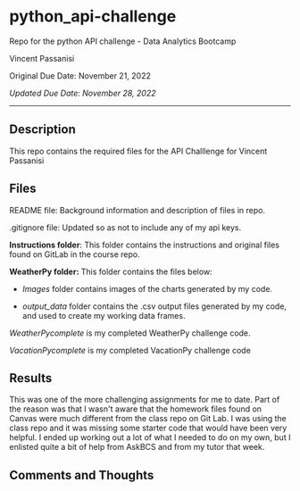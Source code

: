 # python_api-challenge
Repo for the python API challenge - Data Analytics Bootcamp

Vincent Passanisi

Original Due Date: November 21, 2022

*Updated Due Date: November 28, 2022*

---

## Description

This repo contains the required files for the API Challlenge for Vincent Passanisi

## Files

README file: Background information and description of files in repo.

.gitignore file: Updated so as not to include any of my api keys.

**Instructions folder**: This folder contains the instructions and original files found on GitLab in the course repo.

**WeatherPy folder:** This folder contains the files below:

* *Images* folder contains images of the charts generated by my code.

* *output_data* folder contains the .csv output files generated by my code, and used to create my working data frames.

*WeatherPycomplete* is my completed WeatherPy challenge code.

*VacationPycomplete* is my completed VacationPy challenge code

## Results

This was one of the more challenging assignments for me to date. Part of the reason was that I wasn't aware that the homework files found on Canvas were much different from the class repo on Git Lab. I was using the class repo and it was missing some starter code that would have been very helpful. I ended up working out a lot of what I needed to do on my own, but I enlisted quite a bit of help from AskBCS and from my tutor that week.

## Comments and Thoughts


